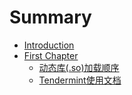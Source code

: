 # Summary

* [Introduction](README.md)
* [First Chapter](chapter1.md)
  * [动态库\(.so\)加载顺序](chapter1/dong-tai-5e9328-so-jia-zai-shun-xu.md)
  * [Tendermint使用文档](chapter1/tendermintshi-yong-wen-dang.md)

